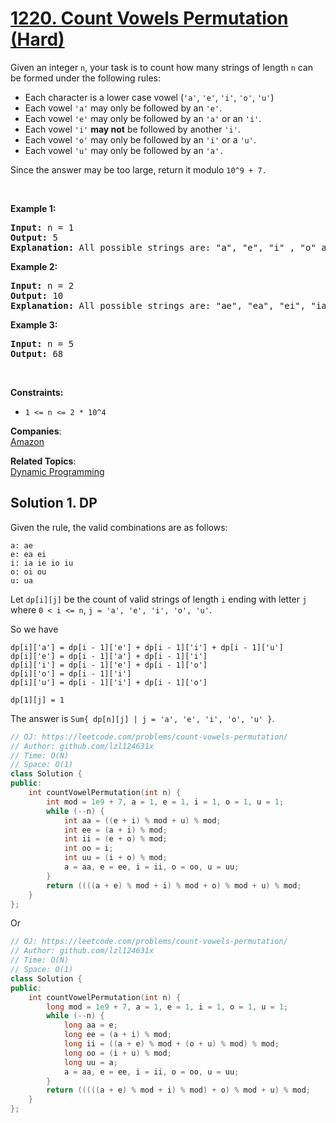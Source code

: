 # [1220. Count Vowels Permutation (Hard)](https://leetcode.com/problems/count-vowels-permutation/)

<p>Given an integer <code>n</code>, your task is to count how many strings of length <code>n</code> can be formed under the following rules:</p>

<ul>
	<li>Each character is a lower case vowel&nbsp;(<code>'a'</code>, <code>'e'</code>, <code>'i'</code>, <code>'o'</code>, <code>'u'</code>)</li>
	<li>Each vowel&nbsp;<code>'a'</code> may only be followed by an <code>'e'</code>.</li>
	<li>Each vowel&nbsp;<code>'e'</code> may only be followed by an <code>'a'</code>&nbsp;or an <code>'i'</code>.</li>
	<li>Each vowel&nbsp;<code>'i'</code> <strong>may not</strong> be followed by another <code>'i'</code>.</li>
	<li>Each vowel&nbsp;<code>'o'</code> may only be followed by an <code>'i'</code> or a&nbsp;<code>'u'</code>.</li>
	<li>Each vowel&nbsp;<code>'u'</code> may only be followed by an <code>'a'.</code></li>
</ul>

<p>Since the answer&nbsp;may be too large,&nbsp;return it modulo <code>10^9 + 7.</code></p>

<p>&nbsp;</p>
<p><strong>Example 1:</strong></p>

<pre><strong>Input:</strong> n = 1
<strong>Output:</strong> 5
<strong>Explanation:</strong> All possible strings are: "a", "e", "i" , "o" and "u".
</pre>

<p><strong>Example 2:</strong></p>

<pre><strong>Input:</strong> n = 2
<strong>Output:</strong> 10
<strong>Explanation:</strong> All possible strings are: "ae", "ea", "ei", "ia", "ie", "io", "iu", "oi", "ou" and "ua".
</pre>

<p><strong>Example 3:&nbsp;</strong></p>

<pre><strong>Input:</strong> n = 5
<strong>Output:</strong> 68</pre>

<p>&nbsp;</p>
<p><strong>Constraints:</strong></p>

<ul>
	<li><code>1 &lt;= n &lt;= 2 * 10^4</code></li>
</ul>


**Companies**:  
[Amazon](https://leetcode.com/company/amazon)

**Related Topics**:  
[Dynamic Programming](https://leetcode.com/tag/dynamic-programming/)

## Solution 1. DP

Given the rule, the valid combinations are as follows:

```
a: ae
e: ea ei
i: ia ie io iu
o: oi ou
u: ua
```

Let `dp[i][j]` be the count of valid strings of length `i` ending with letter `j` where `0 < i <= n`, `j = 'a', 'e', 'i', 'o', 'u'`.

So we have

```
dp[i]['a'] = dp[i - 1]['e'] + dp[i - 1]['i'] + dp[i - 1]['u']
dp[i]['e'] = dp[i - 1]['a'] + dp[i - 1]['i']
dp[i]['i'] = dp[i - 1]['e'] + dp[i - 1]['o']
dp[i]['o'] = dp[i - 1]['i']
dp[i]['u'] = dp[i - 1]['i'] + dp[i - 1]['o']

dp[1][j] = 1
```

The answer is `Sum{ dp[n][j] | j = 'a', 'e', 'i', 'o', 'u' }`.

```cpp
// OJ: https://leetcode.com/problems/count-vowels-permutation/
// Author: github.com/lzl124631x
// Time: O(N)
// Space: O(1)
class Solution {
public:
    int countVowelPermutation(int n) {
        int mod = 1e9 + 7, a = 1, e = 1, i = 1, o = 1, u = 1;
        while (--n) {
            int aa = ((e + i) % mod + u) % mod;
            int ee = (a + i) % mod;
            int ii = (e + o) % mod;
            int oo = i;
            int uu = (i + o) % mod;
            a = aa, e = ee, i = ii, o = oo, u = uu;
        }
        return ((((a + e) % mod + i) % mod + o) % mod + u) % mod;
    }
};
```

Or

```cpp
// OJ: https://leetcode.com/problems/count-vowels-permutation/
// Author: github.com/lzl124631x
// Time: O(N)
// Space: O(1)
class Solution {
public:
    int countVowelPermutation(int n) {
        long mod = 1e9 + 7, a = 1, e = 1, i = 1, o = 1, u = 1;
        while (--n) {
            long aa = e;
            long ee = (a + i) % mod;
            long ii = ((a + e) % mod + (o + u) % mod) % mod;
            long oo = (i + u) % mod;
            long uu = a;
            a = aa, e = ee, i = ii, o = oo, u = uu;
        }
        return (((((a + e) % mod + i) % mod) + o) % mod + u) % mod;
    }
};
```